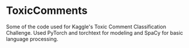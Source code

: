 # ToxicComments
Some of the code used for Kaggle's Toxic Comment Classification Challenge. Used PyTorch and torchtext for modeling and SpaCy for basic language processing.
